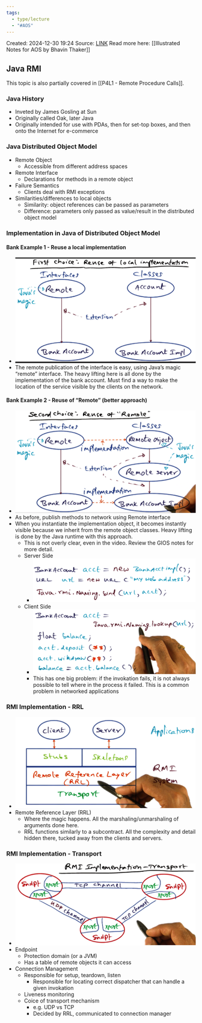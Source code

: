 ```yaml
---
tags:
  - type/lecture
  - "#AOS"
---
```

Created: 2024-12-30 19:24
Source: [LINK](https://andrewrepp.com/aos_lec_L06)
Read more here: [[Illustrated Notes for AOS by Bhavin Thaker]]

## Java RMI
This topic is also partially covered in [[P4L1 - Remote Procedure Calls]].

### Java History

- Inveted by James Gosling at Sun
- Originally called Oak, later Java
- Originally intended for use with PDAs, then for set-top boxes, and then onto the Internet for e-commerce

### Java Distributed Object Model

- Remote Object
    - Accessible from different address spaces
- Remote Interface
    - Declarations for methods in a remote object
- Failure Semantics
    - Clients deal with RMI exceptions
- Similarities/differences to local objects
    - Similarity: object references can be passed as parameters
    - Difference: parameters only passed as value/result in the distributed object model

### Implementation in Java of Distributed Object Model

#### Bank Example 1 - Reuse a local implementation

- ![](/img/L06b_java_rmi_1.png)
- The remote publication of the interface is easy, using Java’s magic “remote” interface. The heavy lifting here is all done by the implementation of the bank account. Must find a way to make the location of the service visible by the clients on the network.

#### Bank Example 2 - Reuse of “Remote” (better approach)
- ![](/img/L06b_java_rmi_2.png)
- As before, publish methods to network using Remote interface
- When you instantiate the implementation object, it becomes instantly visible because we inherit from the remote object classes. Heavy lifting is done by the Java runtime with this approach.
    - This is not overly clear, even in the video. Review the GIOS notes for more detail.
    - Server Side
	    - ![](/img/L06b_java_rmi_3.png)
	- Client Side
		- ![](/img/L06b_java_rmi_4.png)
		- This has one big problem: if the invokation fails, it is not always possible to tell where in the process it failed. This is a common problem in networked applications
### RMI Implementation - RRL
- ![](/img/L06b_java_rmi_5.png)
- Remote Reference Layer (RRL)
	- Where the magic happens. All the marshaling/unmarshaling of arguments done here.
	- RRL functions similarly to a subcontract. All the complexity and detail hidden there, tucked away from the clients and servers.
### RMI Implementation - Transport
- ![](/img/L06b_java_rmi_6.png)
- Endpoint
    - Protection domain (or a JVM)
    - Has a table of remote objects it can access
- Connection Management
    - Responsible for setup, teardown, listen
        - Responsible for locating correct dispatcher that can handle a given invokation
    - Liveness monitoring
    - Coice of transport mechanism
        - e.g. UDP vs TCP
        - Decided by RRL, communicated to connection manager
